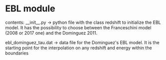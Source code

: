 # EBL module

contents:
\_\_init\_\_.py -> python file with the class redshift to initialize the EBL model. It has the possibility to choose between the Franceschini model (2008 or 2017 one) and the Dominguez 2011.


ebl_dominguez_tau.dat -> data file for the Dominguez's EBL model. It is the starting point for the interpolation on any redshift and energy within the boundaries
